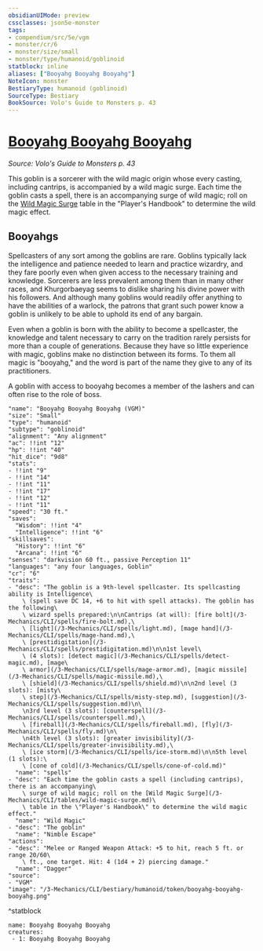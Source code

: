 ```yaml
---
obsidianUIMode: preview
cssclasses: json5e-monster
tags:
- compendium/src/5e/vgm
- monster/cr/6
- monster/size/small
- monster/type/humanoid/goblinoid
statblock: inline
aliases: ["Booyahg Booyahg Booyahg"]
NoteIcon: monster
BestiaryType: humanoid (goblinoid)
SourceType: Bestiary
BookSource: Volo's Guide to Monsters p. 43
---
```

# [Booyahg Booyahg Booyahg](3-Mechanics\CLI\bestiary\humanoid/booyahg-booyahg-booyahg-vgm.md)
*Source: Volo's Guide to Monsters p. 43*  

This goblin is a sorcerer with the wild magic origin whose every casting, including cantrips, is accompanied by a wild magic surge. Each time the goblin casts a spell, there is an accompanying surge of wild magic; roll on the [Wild Magic Surge](wild-magic-surge.md) table in the "Player's Handbook" to determine the wild magic effect.

## Booyahgs

Spellcasters of any sort among the goblins are rare. Goblins typically lack the intelligence and patience needed to learn and practice wizardry, and they fare poorly even when given access to the necessary training and knowledge. Sorcerers are less prevalent among them than in many other races, and Khurgorbaeyag seems to dislike sharing his divine power with his followers. And although many goblins would readily offer anything to have the abilities of a warlock, the patrons that grant such power know a goblin is unlikely to be able to uphold its end of any bargain.

Even when a goblin is born with the ability to become a spellcaster, the knowledge and talent necessary to carry on the tradition rarely persists for more than a couple of generations. Because they have so little experience with magic, goblins make no distinction between its forms. To them all magic is "booyahg," and the word is part of the name they give to any of its practitioners.

A goblin with access to booyahg becomes a member of the lashers and can often rise to the role of boss.

```statblock
"name": "Booyahg Booyahg Booyahg (VGM)"
"size": "Small"
"type": "humanoid"
"subtype": "goblinoid"
"alignment": "Any alignment"
"ac": !!int "12"
"hp": !!int "40"
"hit_dice": "9d8"
"stats":
- !!int "9"
- !!int "14"
- !!int "11"
- !!int "17"
- !!int "12"
- !!int "11"
"speed": "30 ft."
"saves":
  "Wisdom": !!int "4"
  "Intelligence": !!int "6"
"skillsaves":
  "History": !!int "6"
  "Arcana": !!int "6"
"senses": "darkvision 60 ft., passive Perception 11"
"languages": "any four languages, Goblin"
"cr": "6"
"traits":
- "desc": "The goblin is a 9th-level spellcaster. Its spellcasting ability is Intelligence\
    \ (spell save DC 14, +6 to hit with spell attacks). The goblin has the following\
    \ wizard spells prepared:\n\nCantrips (at will): [fire bolt](/3-Mechanics/CLI/spells/fire-bolt.md),\
    \ [light](/3-Mechanics/CLI/spells/light.md), [mage hand](/3-Mechanics/CLI/spells/mage-hand.md),\
    \ [prestidigitation](/3-Mechanics/CLI/spells/prestidigitation.md)\n\n1st level\
    \ (4 slots): [detect magic](/3-Mechanics/CLI/spells/detect-magic.md), [mage\
    \ armor](/3-Mechanics/CLI/spells/mage-armor.md), [magic missile](/3-Mechanics/CLI/spells/magic-missile.md),\
    \ [shield](/3-Mechanics/CLI/spells/shield.md)\n\n2nd level (3 slots): [misty\
    \ step](/3-Mechanics/CLI/spells/misty-step.md), [suggestion](/3-Mechanics/CLI/spells/suggestion.md)\n\
    \n3rd level (3 slots): [counterspell](/3-Mechanics/CLI/spells/counterspell.md),\
    \ [fireball](/3-Mechanics/CLI/spells/fireball.md), [fly](/3-Mechanics/CLI/spells/fly.md)\n\
    \n4th level (3 slots): [greater invisibility](/3-Mechanics/CLI/spells/greater-invisibility.md),\
    \ [ice storm](/3-Mechanics/CLI/spells/ice-storm.md)\n\n5th level (1 slots):\
    \ [cone of cold](/3-Mechanics/CLI/spells/cone-of-cold.md)"
  "name": "spells"
- "desc": "Each time the goblin casts a spell (including cantrips), there is an accompanying\
    \ surge of wild magic; roll on the [Wild Magic Surge](/3-Mechanics/CLI/tables/wild-magic-surge.md)\
    \ table in the \"Player's Handbook\" to determine the wild magic effect."
  "name": "Wild Magic"
- "desc": "The goblin"
  "name": "Nimble Escape"
"actions":
- "desc": "Melee or Ranged Weapon Attack: +5 to hit, reach 5 ft. or range 20/60\
    \ ft., one target. Hit: 4 (1d4 + 2) piercing damage."
  "name": "Dagger"
"source":
- "VGM"
"image": "/3-Mechanics/CLI/bestiary/humanoid/token/booyahg-booyahg-booyahg.png"
```
^statblock

```encounter-table
name: Booyahg Booyahg Booyahg
creatures:
 - 1: Booyahg Booyahg Booyahg
```